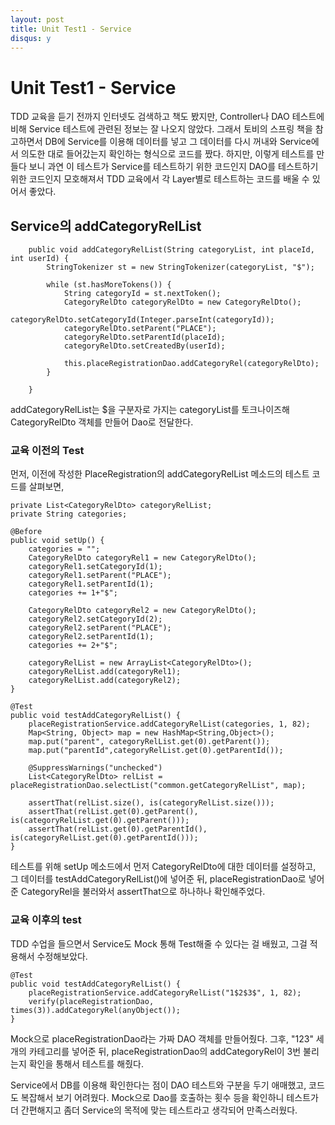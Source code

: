 ```yaml
--- 
layout: post
title: Unit Test1 - Service
disqus: y
---
```


# Unit Test1 - Service

TDD 교육을 듣기 전까지 인터넷도 검색하고 책도 봤지만, Controller나 DAO 테스트에 비해 Service 테스트에 관련된 정보는 잘 나오지 않았다.
그래서 토비의 스프링 책을 참고하면서 DB에 Service를 이용해 데이터를 넣고 그 데이터를 다시 꺼내와 Service에서 의도한 대로 들어갔는지 확인하는 형식으로 코드를 짰다. 하지만, 이렇게 테스트를 만들다 보니 과연 이 테스트가 Service를 테스트하기 위한 코드인지 DAO를 테스트하기 위한 코드인지 모호해져서 TDD 교육에서 각 Layer별로 테스트하는 코드를 배울 수 있어서 좋았다.


## Service의 addCategoryRelList 

``` 
	public void addCategoryRelList(String categoryList, int placeId, int userId) {
		StringTokenizer st = new StringTokenizer(categoryList, "$");

		while (st.hasMoreTokens()) {
			String categoryId = st.nextToken();
			CategoryRelDto categoryRelDto = new CategoryRelDto();
			categoryRelDto.setCategoryId(Integer.parseInt(categoryId));
			categoryRelDto.setParent("PLACE");
			categoryRelDto.setParentId(placeId);
			categoryRelDto.setCreatedBy(userId);

			this.placeRegistrationDao.addCategoryRel(categoryRelDto);
		}

	}
```
addCategoryRelList는 $을 구분자로 가지는 categoryList를 토크나이즈해 CategoryRelDto 객체를 만들어 Dao로 전달한다. 



### 교육 이전의 Test

먼저, 이전에 작성한 PlaceRegistration의 addCategoryRelList 메소드의  테스트 코드를 살펴보면, 


``` 
private List<CategoryRelDto> categoryRelList;
private String categories;
	
@Before
public void setUp() {
	categories = "";
	CategoryRelDto categoryRel1 = new CategoryRelDto();
	categoryRel1.setCategoryId(1);
	categoryRel1.setParent("PLACE");
	categoryRel1.setParentId(1);
	categories += 1+"$";
				
	CategoryRelDto categoryRel2 = new CategoryRelDto();
	categoryRel2.setCategoryId(2);
	categoryRel2.setParent("PLACE");
	categoryRel2.setParentId(1);
	categories += 2+"$";
	
	categoryRelList = new ArrayList<CategoryRelDto>();
	categoryRelList.add(categoryRel1);
	categoryRelList.add(categoryRel2);
}
```

``` 
@Test
public void testAddCategoryRelList() {
	placeRegistrationService.addCategoryRelList(categories, 1, 82);
	Map<String, Object> map = new HashMap<String,Object>();
	map.put("parent", categoryRelList.get(0).getParent());
	map.put("parentId",categoryRelList.get(0).getParentId());

	@SuppressWarnings("unchecked")
	List<CategoryRelDto> relList = placeRegistrationDao.selectList("common.getCategoryRelList", map);
		
	assertThat(relList.size(), is(categoryRelList.size()));
	assertThat(relList.get(0).getParent(), is(categoryRelList.get(0).getParent()));
	assertThat(relList.get(0).getParentId(), is(categoryRelList.get(0).getParentId()));
}

```

테스트를 위해 setUp 메소드에서 먼저 CategoryRelDto에 대한 데이터를 설정하고, 그 데이터를 testAddCategoryRelList()에 넣어준 뒤, placeRegistrationDao로 넣어준 CategoryRel을 불러와서 assertThat으로 하나하나 확인해주었다. 

### 교육 이후의 test

TDD 수업을 들으면서 Service도 Mock 통해 Test해줄 수 있다는 걸 배웠고, 그걸 적용해서 수정해보았다.

``` 
@Test
public void testAddCategoryRelList() {	
	placeRegistrationService.addCategoryRelList("1$2$3$", 1, 82);
	verify(placeRegistrationDao, times(3)).addCategoryRel(anyObject());
}
```
Mock으로 placeRegistrationDao라는 가짜 DAO 객체를 만들어줬다. 그후, "1$2$3" 세 개의 카테고리를 넣어준 뒤, placeRegistrationDao의 addCategoryRel이 3번 불리는지 확인을 통해서 테스트를 해줬다.

Service에서 DB를 이용해 확인한다는 점이 DAO 테스트와 구분을 두기 애매했고, 코드도 복잡해서 보기 어려웠다. Mock으로 Dao를 호출하는 횟수 등을 확인하니 테스트가 더 간편해지고 좀더 Service의 목적에 맞는 테스트라고 생각되어 만족스러웠다.
